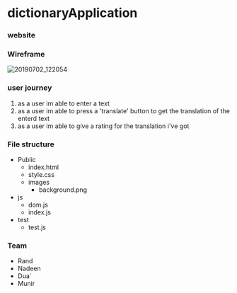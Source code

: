 
# dictionaryApplication
### website 

### Wireframe
![20190702_122054](https://user-images.githubusercontent.com/31932786/60507749-81b91880-9cd1-11e9-8e7a-21913f7d8e98.jpg)


### user journey
1. as a user im able to enter a text 
2. as a user im able to press a 'translate' button to get the translation of the enterd text 
3. as a user im able to give a rating for the translation i've got


### File structure
- Public
  - index.html
  - style.css
  - images
    - background.png
- js
  - dom.js
  - index.js
- test
  - test.js


### Team
* Rand
* Nadeen
* Dua`
* Munir
